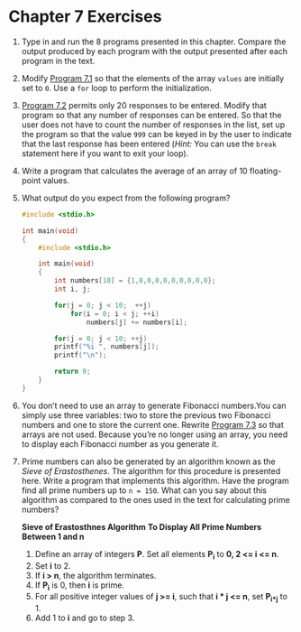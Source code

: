 # Chapter 7 Exercises

1. Type in and run the 8 programs presented in this chapter. Compare the output
produced by each program with the output presented after each program in the 
text.
2. Modify [Program 7.1](Samples/pgm7-1.c) so that the elements of the array 
`values` are initially set to `0`. Use a `for` loop to perform the 
initialization.
3. [Program 7.2](Samples/pgm7-2.c) permits only 20 responses to be entered. 
Modify that program so that any number of responses can be entered. So that the
user does not have to count the number of responses in the list, set up the
program so that the value `999` can be keyed in by the user to indicate that 
the last response has been entered (_Hint:_ You can use the `break` statement
here if you want to exit your loop).
4. Write a program that calculates the average of an array of 10 floating-point
values.
5. What output do you expect from the following program?

	```C
	#include <stdio.h>
	
	int main(void)
	{
		#include <stdio.h>

		int main(void)
		{
		    int numbers[10] = {1,0,0,0,0,0,0,0,0,0};
		    int i, j;

		    for(j = 0; j < 10;  ++j)
		    	for(i = 0; i < j; ++i)
		    		numbers[j] += numbers[i];

		    for(j = 0; j < 10; ++j)
			printf("%i ", numbers[j]);
		    printf("\n");

		    return 0;
		}
	}
	```
6. You don’t need to use an array to generate Fibonacci numbers.You can simply 
use three variables: two to store the previous two Fibonacci numbers and one 
to store the current one. Rewrite [Program 7.3](Samples/pgm7-3.c) so that 
arrays are not used. Because you’re no longer using an array, you need to 
display each Fibonacci number as you generate it.
7. Prime numbers can also be generated by an algorithm known as the 
_Sieve of Erastosthenes_. The algorithm for this procedure is presented here. 
Write a program that implements this algorithm. Have the program find all 
prime numbers up to `n = 150`. What can you say about this algorithm as 
compared to the ones used in the text for calculating prime numbers?

	__Sieve of Erastosthnes Algorithm__
	__To Display All Prime Numbers Between 1 and n__
	1. Define an array of integers __P__. Set all elements __P<sub>i</sub>__ to 
	__0, 2 <= i <= n__.
	2. Set __i__ to 2.
	3. If __i > n__, the algorithm terminates.
	4. If __P<sub>i</sub>__ is 0, then __i__ is prime.
	5. For all positive integer values of __j >= i__, such that __i * j <= n__, set 
	__P<sub>i*j</sub>__ to 1.
	6. Add 1 to __i__ and go to step 3. 


